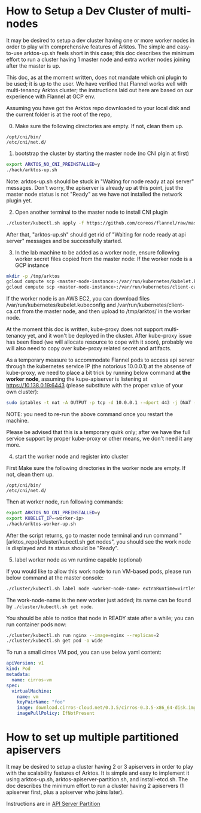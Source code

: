 # How to Setup a Dev Cluster of multi-nodes

It may be desired to setup a dev cluster having one or more worker nodes in order to play with comprehensive features of Arktos. The simple and easy-to-use arktos-up.sh feels short in this case; this doc describes the minimum effort to run a cluster having 1 master node and extra worker nodes joining after the master is up.

This doc, as at the moment written, does not mandate which cni plugin to be used; it is up to the user. We have verified that Flannel works well with multi-tenancy Arktos cluster; the instructions laid out here are based on our experience with Flannel at GCP env.

Assuming you have got the Arktos repo downloaded to your local disk and the current folder is at the root of the repo,

0. Make sure the following directories are empty. If not, clean them up.
```
/opt/cni/bin/
/etc/cni/net.d/
```

1. bootstrap the cluster by starting the master node (no CNI plgin at first)
```bash
export ARKTOS_NO_CNI_PREINSTALLED=y
./hack/arktos-up.sh
```

Note: arktos-up.sh should be stuck in "Waiting for node ready at api server" messages. Don't worry, the apiserver is already up at this point, just the master node status is not "Ready" as we have not installed the network plugin yet. 

2. Open another terminal to the master node to install CNI plugin
```bash
./cluster/kubectl.sh apply -f https://github.com/coreos/flannel/raw/master/Documentation/kube-flannel.yml
```

After that, "arktos-up.sh" should get rid of "Waiting for node ready at api server" messages and be successfully started.

3. In the lab machine to be added as a worker node, ensure following worker secret files copied from the master node:
If the worker node is a GCP instance  
```bash
mkdir -p /tmp/arktos
gcloud compute scp <master-node-instance>:/var/run/kubernetes/kubelet.kubeconfig /tmp/arktos/
gcloud compute scp <master-node-instance>:/var/run/kubernetes/client-ca.crt /tmp/arktos/
```

If the worker node is an AWS EC2, you can download files /var/run/kubernetes/kubelet.kubeconfig and /var/run/kubernetes/client-ca.crt from the master node, and then upload to /tmp/arktos/ in the worker node.

At the moment this doc is written, kube-proxy does not support multi-tenancy yet, and it won't be deployed in the cluster. After kube-proxy issue has been fixed (we will allocate resource to cope with it soon), probably we will also need to copy over kube-proxy related secret and artifacts.

As a temporary measure to accommodate Flannel pods to access api server through the kubernetes service IP (the notorious 10.0.0.1) at the absense of kube-proxy, we need to place a bit trick by running below command __at the worker node__, assuming the kupe-apiserver is listening at https://10.138.0.19:6443 (please substitute with the proper value of your own cluster):
```bash
sudo iptables -t nat -A OUTPUT -p tcp -d 10.0.0.1 --dport 443 -j DNAT --to-destination 10.138.0.19:6443
```

NOTE: you need to re-run the above command once you restart the machine.

Please be advised that this is a temporary quirk only; after we have the full service support by proper kube-proxy or other means, we don't need it any more.

4. start the worker node and register into cluster

First Make sure the following directories in the worker node are empty. If not, clean them up.
```
/opt/cni/bin/
/etc/cni/net.d/
```

Then at worker node, run following commands:
```bash
export ARKTOS_NO_CNI_PREINSTALLED=y
export KUBELET_IP=<worker-ip>
./hack/arktos-worker-up.sh
```

After the script returns, go to master node terminal and run command "[arktos_repo]/cluster/kubectl.sh get nodes", you should see the work node is displayed and its status should be "Ready".

5. label worker node as vm runtime capable (optional)

If you would like to allow this work node to run VM-based pods, please run below command at the master console:
```bash
./cluster/kubectl.sh label node <worker-node-name> extraRuntime=virtlet
```
The work-node-name is the new worker just added; its name can be found by ```./cluster/kubectl.sh get node```.

You should be able to notice that node in READY state after a while; you can run container pods now:
```bash
./cluster/kubectl.sh run nginx --image=nginx --replicas=2
./cluster/kubectl.sh get pod -o wide
```

To run a small cirros VM pod, you can use below yaml content:
```yaml
apiVersion: v1
kind: Pod
metadata:
  name: cirros-vm
spec:
  virtualMachine:
    name: vm
    keyPairName: "foo"
    image: download.cirros-cloud.net/0.3.5/cirros-0.3.5-x86_64-disk.img
    imagePullPolicy: IfNotPresent
```

# How to set up multiple partitioned apiservers

It may be desired to setup a cluster having 2 or 3 apiservers in order to play with the scalability features of Arktos. It is simple and easy to implement it using arktos-up.sh, arktos-apiserver-partition.sh, and install-etcd.sh. The  doc describes the minimum effort to run a cluster having 2 apiservers (1 apiserver first, plus a apiserver who joins later).

Instructions are in [API Server Partition](arktos-apiserver-partition.md)
